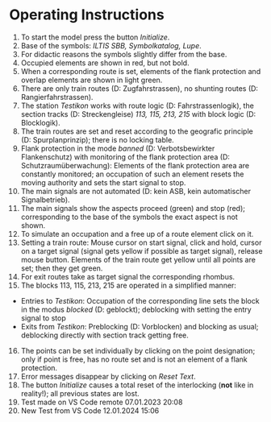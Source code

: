 # Operating Instructions
1. To start the model press the button *Initialize*.
2. Base of the symbols: *ILTIS SBB, Symbolkatalog, Lupe*.
3. For didactic reasons the symbols slightly differ from the base.
4. Occupied elements are shown in red, but not bold.
5. When a corresponding route is set, elements of the flank protection and overlap elements are shown in light green.
6. There are only train routes (D: Zugfahrstrassen), no shunting routes (D: Rangierfahrstrassen).
7. The station *Testikon* works with route logic (D: Fahrstrassenlogik), the section tracks (D: Streckengleise) *113, 115, 213, 215* with block logic (D: Blocklogik).
8. The train routes are set and reset according to the geografic principle (D: Spurplanprinzip); there is no locking table.
9. Flank protection in the mode *banned* (D: Verbotsbewirkter Flankenschutz) with monitoring of the flank protection area (D: Schutzraumüberwachung): Elements of the flank protection area are constantly monitored; an occupation of such an element resets the moving authority and sets the start signal to stop.
10. The main signals are not automated (D: kein ASB, kein automatischer Signalbetrieb).
11. The main signals show the aspects proceed (green) and stop (red); corresponding to the base of the symbols the exact aspect is not shown.
12. To simulate an occupation and a free up of a route element click on it.
13. Setting a train route: Mouse cursor on start signal, click and hold, cursor on a target signal (signal gets yellow if possible as target signal), release mouse button. Elements of the train route get yellow until all points are set; then they get green.
14. For exit routes take as target signal the corresponding rhombus.
15. The blocks 113, 115, 213, 215 are operated in a simplified manner:
- Entries to *Testikon*: Occupation of the corresponding line sets the block in the modus *blocked* (D: geblockt); deblocking with setting the entry signal to stop
- Exits from *Testikon*: Preblocking (D: Vorblocken) and blocking as usual; deblocking directly with section track getting free.  
16. The points can be set individually by clicking on the point designation; only if point is free, has no route set and is not an element of a flank protection.
17. Error messages disappear by clicking on *Reset Text*.
18. The button *Initialize* causes a total reset of the interlocking (**not** like in reality!); all previous states are lost.
19. Test made on VS Code remote 07.01.2023 20:08
1. New Test from VS Code 12.01.2024 15:06

  
